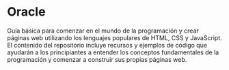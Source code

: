 # Oracle
 Guía básica para comenzar en el mundo de la programación y crear páginas web utilizando los lenguajes populares de HTML, CSS y JavaScript. El contenido del repositorio incluye recursos y ejemplos de código que ayudarán a los principiantes a entender los conceptos fundamentales de la programación y comenzar a construir sus propias páginas web.
